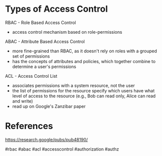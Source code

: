 # Types of Access Control

RBAC - Role Based Access Control

* access control mechanism based on role-permissions

ABAC - Attribute Based Access Control

* more fine-grained than RBAC, as it doesn't rely on roles with a grouped set of permissions
* has the concepts of attributes and policies, which together combine to determine a user's permissions

ACL - Access Control List

* associates permissions with a system resource, not the user
* the list of permissions for the resource specify which users have what level of access to the resource (e.g., Bob can read only, Alice can read and write)
* read up on Google's Zanzibar paper

# References
https://research.google/pubs/pub48190/

#rbac #abac #acl #accesscontrol #authorization #authz
